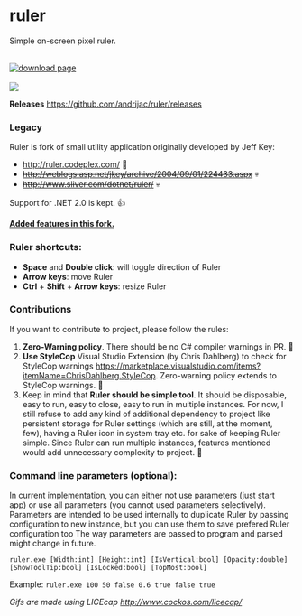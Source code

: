 ruler
=====
Simple on-screen pixel ruler.

<br />
<a href="http://www.softpedia.com/progDownload/Ruler-andrijac-Download-256095.html"><img alt="download page" src="https://raw.githubusercontent.com/andrijac/ruler/master/img/softpedia_download_large_shadow.png" /></a>
<br />
<br />
<img src="https://github.com/andrijac/ruler/raw/master/img/ruler.gif">

**Releases**
https://github.com/andrijac/ruler/releases

### Legacy
Ruler is fork of small utility application originally developed by Jeff Key:

- http://ruler.codeplex.com/ :floppy_disk:
- ~~http://weblogs.asp.net/jkey/archive/2004/09/01/224433.aspx~~ :skull:
- ~~http://www.sliver.com/dotnet/ruler/~~ :skull:

Support for .NET 2.0 is kept. :thumbsup:

**<a name="newfeatures" href="https://github.com/andrijac/ruler/blob/master/NewFeatures.md">Added features in this fork.</a>**

### Ruler shortcuts:

- **Space** and **Double click**: will toggle direction of Ruler 
- **Arrow keys**: move Ruler
- **Ctrl** + **Shift** + **Arrow keys**: resize Ruler

### Contributions
If you want to contribute to project, please follow the rules:
1. **Zero-Warning policy**. There should be no C# compiler warnings in PR. :pray:
2. **Use StyleCop** Visual Studio Extension (by Chris Dahlberg) to check for StyleCop warnings https://marketplace.visualstudio.com/items?itemName=ChrisDahlberg.StyleCop. Zero-warning policy extends to StyleCop warnings. :cop:
3. Keep in mind that **Ruler should be simple tool**. It should be disposable, easy to run, easy to close, easy to run in multiple instances. For now, I still refuse to add any kind of additional dependency to project like persistent storage for Ruler settings (which are still, at the moment, few), having a Ruler icon in system tray etc. for sake of keeping Ruler simple. Since Ruler can run multiple instances, features mentioned would add unnecessary complexity to project. :speech_balloon:

### Command line parameters (optional):
In current implementation, you can either not use parameters (just start app) or use all parameters (you cannot used parameters selectively).
Parameters are intended to be used internally to duplicate Ruler by passing configuration to new instance, but you can use them to save prefered Ruler configuration too
The way parameters are passed to program and parsed might change in future.

`ruler.exe [Width:int] [Height:int] [IsVertical:bool] [Opacity:double] [ShowToolTip:bool] [IsLocked:bool] [TopMost:bool]`

Example:
`ruler.exe 100 50 false 0.6 true false true`

*Gifs are made using LICEcap http://www.cockos.com/licecap/*